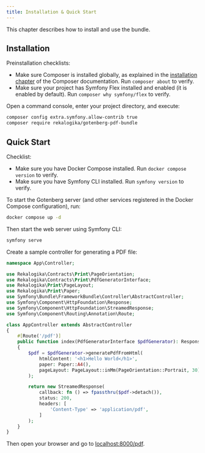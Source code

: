```yaml
---
title: Installation & Quick Start
---
```


This chapter describes how to install and use the bundle.

## Installation

Preinstallation checklists:

* Make sure Composer is installed globally, as explained in the [installation
  chapter](https://getcomposer.org/doc/00-intro.md) of the Composer
  documentation. Run `composer about` to verify.
* Make sure your project has Symfony Flex installed and enabled (it is enabled
  by default). Run `composer why symfony/flex` to verify.

Open a command console, enter your project directory, and execute:

```bash
composer config extra.symfony.allow-contrib true
composer require rekalogika/gotenberg-pdf-bundle
```

## Quick Start

Checklist:

* Make sure you have Docker Compose installed. Run `docker compose version` to
  verify.
* Make sure you have Symfony CLI installed. Run `symfony version` to verify.

To start the Gotenberg server (and other services registered in the Docker
Compose configuration), run:

```bash
docker compose up -d
```

Then start the web server using Symfony CLI:

```bash
symfony serve
```

Create a sample controller for generating a PDF file:

```php title="src/Controller/AppController.php"
namespace App\Controller;

use Rekalogika\Contracts\Print\PageOrientation;
use Rekalogika\Contracts\Print\PdfGeneratorInterface;
use Rekalogika\Print\PageLayout;
use Rekalogika\Print\Paper;
use Symfony\Bundle\FrameworkBundle\Controller\AbstractController;
use Symfony\Component\HttpFoundation\Response;
use Symfony\Component\HttpFoundation\StreamedResponse;
use Symfony\Component\Routing\Annotation\Route;

class AppController extends AbstractController
{
    #[Route('/pdf')]
    public function index(PdfGeneratorInterface $pdfGenerator): Response
    {
        $pdf = $pdfGenerator->generatePdfFromHtml(
            htmlContent: '<h1>Hello World</h1>',
            paper: Paper::A4(),
            pageLayout: PageLayout::inMm(PageOrientation::Portrait, 30)
        );

        return new StreamedResponse(
            callback: fn () => fpassthru($pdf->detach()),
            status: 200,
            headers: [
                'Content-Type' => 'application/pdf',
            ]
        );
    }
}
```

Then open your browser and go to [localhost:8000/pdf](http://localhost:8000/pdf).